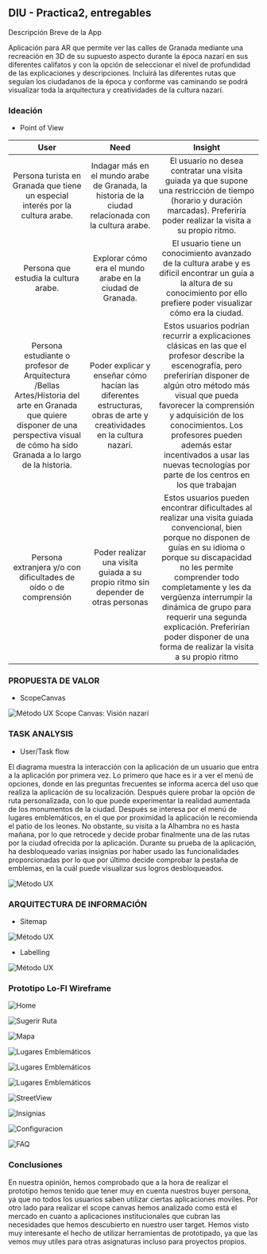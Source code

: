 ## DIU - Practica2, entregables

Descripción Breve de la App

Aplicación para AR que permite ver las calles de Granada mediante una recreación en 3D de su supuesto aspecto durante la época nazarí en sus diferentes califatos y con la opción de seleccionar el nivel de profundidad de las explicaciones y descripciones. Incluirá las diferentes rutas que seguían los ciudadanos de la época y conforme vas caminando se podrá visualizar toda la arquitectura y creatividades de la cultura nazarí.
### Ideación 
* Point of View 

| User            | Need          | Insight    |
| :-------------: |:-------------:| :-----:    |
| Persona turista en Granada que tiene un especial interés por la cultura arabe.     |Indagar más en el mundo arabe de Granada, la historia de la ciudad relacionada con la cultura arabe. | El usuario no desea contratar una visita guiada ya que supone una restricción de tiempo (horario y duración marcadas). Preferiría poder realizar la visita a su propio ritmo.     |
| Persona que estudia la cultura arabe.     | Explorar cómo era el mundo arabe en la ciudad de Granada.       |   El usuario tiene un conocimiento avanzado de la cultura arabe y es difícil encontrar un guía a la altura de su conocimiento por ello prefiere poder visualizar cómo era la ciudad.    |
| Persona estudiante o profesor de Arquitectura /Bellas Artes/Historia del arte en Granada que quiere disponer de una perspectiva visual de cómo ha sido Granada a lo largo de la historia. | Poder explicar y enseñar cómo hacían las diferentes estructuras, obras de arte y creatividades en la cultura nazarí.     |   Estos usuarios podrían recurrir a explicaciones clásicas en las que el profesor describe la escenografía, pero preferirían disponer de algún otro método más visual que pueda favorecer la comprensión y adquisición de los conocimientos. Los profesores pueden además estar incentivados a usar las nuevas tecnologías por parte de los centros en los que trabajan     |
| Persona extranjera y/o con dificultades de oído o de comprensión | Poder realizar una visita guiada a su propio ritmo sin depender de otras personas | Estos usuarios pueden encontrar dificultades al realizar una visita guiada convencional, bien porque no disponen de guías en su idioma o porque su discapacidad no les permite comprender todo completamente y les da vergüenza interrumpir la dinámica de grupo para requerir una segunda explicación. Preferirían poder disponer de una forma de realizar la visita a su propio ritmo |




### PROPUESTA DE VALOR
* ScopeCanvas

![Método UX](img/Scope_Canvas.png)
 Scope Canvas: Visión nazarí

### TASK ANALYSIS

* User/Task flow

El diagrama muestra la interacción con la aplicación de un usuario que entra a la aplicación por primera vez. Lo primero que hace es ir a ver el menú de opciones, donde en las preguntas frecuentes se informa acerca del uso que realiza la aplicación de su localización. Después quiere probar la opción de ruta personalizada, con lo que puede experimentar la realidad aumentada de los monumentos de la ciudad. Después se interesa por el menú de lugares emblemáticos, en el que por proximidad la aplicación le recomienda el patio de los leones. No obstante, su visita a la Alhambra no es hasta mañana, por lo que retrocede y decide probar finalmente una de las rutas por la ciudad ofrecida por la aplicación. Durante su prueba de la aplicación, ha desbloqueado varias insignias por haber usado las funcionalidades proporcionadas por lo que por último decide comprobar la pestaña de emblemas, en la cuál puede visualizar sus logros desbloqueados.


![Método UX](img/User_Task_Flow.png)
 
### ARQUITECTURA DE INFORMACIÓN

* Sitemap 

![Método UX](img/SiteMap.jpg) 

* Labelling 

![Método UX](img/Labelling.png) 

### Prototipo Lo-FI Wireframe 

![Home](img/PaginaPrincipal.png) 


![Sugerir Ruta](img/SugerirRuta.png)


![Mapa](img/Mapa.png) 


![Lugares Emblemáticos](img/LugaresEmblematicos.png) 


![Lugares Emblemáticos](img/LugaresEmblematicosProx.png) 


![Lugares Emblemáticos](img/LugaresEmblematicosCalifato.png) 


![StreetView](img/StreetView.png) 


![Insignias](img/Insignias.png) 


![Configuracion](img/Configuracion.png)


![FAQ](img/FAQ.png)
### Conclusiones  

En nuestra opinión, hemos comprobado que a la hora de realizar el prototipo hemos tenido que tener muy en cuenta nuestros buyer persona, ya que no todos los usuarios saben utilizar ciertas aplicaciones moviles. Por otro lado para realizar el scope canvas hemos analizado como está el mercado en cuanto a aplicaciones institucionales que cubran las necesidades que hemos descubierto en nuestro user target. Hemos visto muy interesante el hecho de utilizar herramientas de prototipado, ya que las vemos muy utiles para otras asignaturas incluso para proyectos propios.
